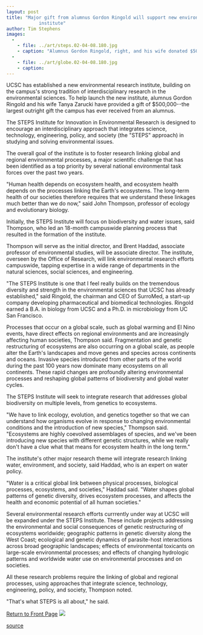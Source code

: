 ```yaml
---
layout: post
title: "Major gift from alumnus Gordon Ringold will support new environmental research
			institute"
author: Tim Stephens
images:
  -
    - file: ../art/steps.02-04-08.180.jpg
    - caption: "Alumnus Gordon Ringold, right, and his wife donated $500,000 to help launch the new STEPS environmental institute. With Ringold are John Thompson, who will serve as the initial director, and Chancellor M.R.C. Greenwood. Photos: Above, Louise Donahue, below, NASA"
  -
    - file: ../art/globe.02-04-08.180.jpg
    - caption: 
---
```


UCSC has established a new environmental research institute, building on the campus's strong tradition of interdisciplinary research in the environmental sciences. To help launch the new institute, alumnus Gordon Ringold and his wife Tanya Zarucki have provided a gift of $500,000--the largest outright gift the campus has ever received from an alumnus.

The STEPS Institute for Innovation in Environmental Research is designed to encourage an interdisciplinary approach that integrates science, technology, engineering, policy, and society (the "STEPS" approach) in studying and solving environmental issues.

The overall goal of the institute is to foster research linking global and regional environmental processes, a major scientific challenge that has been identified as a top priority by several national environmental task forces over the past two years.  
  
"Human health depends on ecosystem health, and ecosystem health depends on the processes linking the Earth's ecosystems. The long-term health of our societies therefore requires that we understand these linkages much better than we do now," said John Thompson, professor of ecology and evolutionary biology.  
  
Initially, the STEPS Institute will focus on biodiversity and water issues, said Thompson, who led an 18-month campuswide planning process that resulted in the formation of the institute.

Thompson will serve as the initial director, and Brent Haddad, associate professor of environmental studies, will be associate director. The institute, overseen by the Office of Research, will link environmental research efforts campuswide, tapping expertise in a wide range of departments in the natural sciences, social sciences, and engineering.  
  
"The STEPS Institute is one that I feel really builds on the tremendous diversity and strength in the environmental sciences that UCSC has already established," said Ringold, the chairman and CEO of SurroMed, a start-up company developing pharmaceutical and biomedical technologies. Ringold earned a B.A. in biology from UCSC and a Ph.D. in microbiology from UC San Francisco.   
  
Processes that occur on a global scale, such as global warming and El Nino events, have direct effects on regional environments and are increasingly affecting human societies, Thompson said. Fragmentation and genetic restructuring of ecosystems are also occurring on a global scale, as people alter the Earth's landscapes and move genes and species across continents and oceans. Invasive species introduced from other parts of the world during the past 100 years now dominate many ecosystems on all continents. These rapid changes are profoundly altering environmental processes and reshaping global patterns of biodiversity and global water cycles.  
  
The STEPS Institute will seek to integrate research that addresses global biodiversity on multiple levels, from genetics to ecosystems.   
  
"We have to link ecology, evolution, and genetics together so that we can understand how organisms evolve in response to changing environmental conditions and the introduction of new species," Thompson said. "Ecosystems are highly coevolved assemblages of species, and we've been introducing new species with different genetic structures, while we really don't have a clue what that means for ecosystem health in the long term."  
  
The institute's other major research theme will integrate research linking water, environment, and society, said Haddad, who is an expert on water policy.   
  
"Water is a critical global link between physical processes, biological processes, ecosystems, and societies," Haddad said. "Water shapes global patterns of genetic diversity, drives ecosystem processes, and affects the health and economic potential of all human societies."  
  
Several environmental research efforts currrently under way at UCSC will be expanded under the STEPS Institute. These include projects addressing the environmental and social consequences of genetic restructuring of ecosystems worldwide; geographic patterns in genetic diversity along the West Coast; ecological and genetic dynamics of parasite-host interactions across broad geographic landscapes; effects of environmental toxicants on large-scale environmental processes; and effects of changing hydrologic patterns and worldwide water use on environmental processes and on societies.  
  
All these research problems require the linking of global and regional processes, using approaches that integrate science, technology, engineering, policy, and society, Thompson noted.   
  
"That's what STEPS is all about," he said.

  

[Return to Front Page][1] ![ ][2]

[1]: ../../index.html
[2]: ../../images/trans.gif

[source](http://www1.ucsc.edu/currents/01-02/04-08/institute.html "Permalink to institute")
